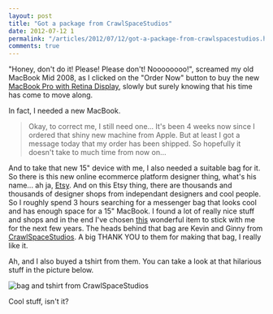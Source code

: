 ```yaml
---
layout: post
title: "Got a package from CrawlSpaceStudios"
date: 2012-07-12 1
permalink: "/articles/2012/07/12/got-a-package-from-crawlspacestudios.html"
comments: true
---
```


"Honey, don't do it! Please! Please don't! Noooooooo!", screamed my old MacBook Mid 2008, as I clicked on the 
"Order Now" button to buy the new [MacBook Pro with Retina Display](http://www.apple.com/macbook-pro/), slowly but surely knowing that his time has 
come to move along.

In fact, I needed a new MacBook. 

> Okay, to correct me, I still need one... It's been 4 weeks now since I ordered that shiny new machine from Apple.
  But at least I got a message today that my order has been shipped. So hopefully it doesn't take to much time from now on...

And to take that new 15" device with me, I also needed a suitable bag for it. So there is this new online ecommerce
platform designer thing, what's his name... ah ja, [Etsy](http://etsy.com). And on this Etsy thing, there are thousands
and thousands of designer shops from independant designers and cool people. So I roughly spend 3 hours searching for 
a messenger bag that looks cool and has enough space for a 15" MacBook. I found a lot of really nice stuff and shops
and in the end I've chosen [this](http://www.etsy.com/listing/96111239/picassos-guernica-screen-printed) wonderful
item to stick with me for the next few years. The heads behind that bag are Kevin and Ginny from [CrawlSpaceStudios](http://www.etsy.com/shop/CrawlSpaceStudios).
A big THANK YOU to them for making that bag, I really like it.

Ah, and I also buyed a tshirt from them. You can take a look at that hilarious stuff in the picture below.

![bag and tshirt from CrawlSpaceStudios](http://farm9.staticflickr.com/8432/7556970228_59eecb4336_c.jpg)

Cool stuff, isn't it?
